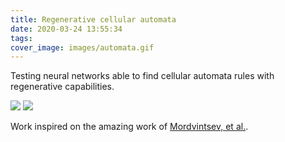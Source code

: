 ```yaml
---
title: Regenerative cellular automata
date: 2020-03-24 13:55:34
tags:
cover_image: images/automata.gif
---
```


Testing neural networks able to find cellular automata rules with regenerative capabilities.

<img src="automata1.gif">
<img src="automata2.gif">

Work inspired on the amazing work of [Mordvintsev, et al.](https://distill.pub/2020/growing-ca/).


